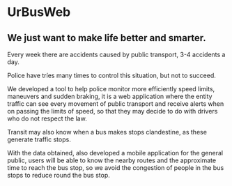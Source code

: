 # UrBusWeb
## We just want to make life better and smarter.

Every week there are accidents caused by public transport, 3-4 accidents a day. 

Police have tríes many times to control this situation, but not to succeed.

We developed a tool to help police monitor more efficiently speed limits, maneuvers and sudden braking, it is a web application where the entity traffic can see every movement of public transport and receive alerts when on passing the limits of speed, so that they may decide to do with drivers who do not respect the law.

Transit may also know when a bus makes stops clandestine, as these generate traffic stops. 

With the data obtained, also developed a mobile application for the general public, users will be able to know the nearby routes and the approximate time to reach the bus stop, so we avoid the congestion of people in the bus stops to reduce round the bus stop.

